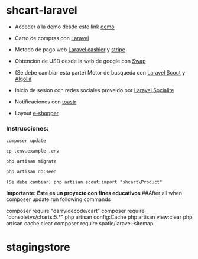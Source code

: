 # shcart-laravel

* Acceder a la demo desde este link [demo](https://shcartlv.gabrielflores.cl/)

* Carro de compras con [Laravel](https://laravel.com/)

* Metodo de pago web [Laravel cashier](https://laravel.com/docs/5.3/billing) y [stripe](https://stripe.com/)

* Obtencion de USD desde la web de google con [Swap](http://laravel-swap.voutzinos.org/)

* (Se debe cambiar esta parte) Motor de busqueda con [Laravel Scout](https://laravel.com/docs/5.3/scout) y [Algolia](https://www.algolia.com/)

* Inicio de sesion con redes sociales proveido por [Laravel Socialite](https://github.com/laravel/socialite)

* Notificaciones con [toastr](https://github.com/CodeSeven/toastr)

* Layout [e-shopper](http://demo.themeum.com/html/eshopper/)

### **Instrucciones:**

```
composer update

cp .env.example .env

php artisan migrate

php artisan db:seed

(Se debe cambiar) php artisan scout:import "shcart\Product" 
```

**Importante: Este es un proyecto con fines educativos**
##After all when composer update run following commands

composer require "darryldecode/cart"
composer require "consoletvs/charts:5.*"
php artisan config:Cache
php artisan view:clear
php artisan cache:clear
composer require spatie/laravel-sitemap
# stagingstore
